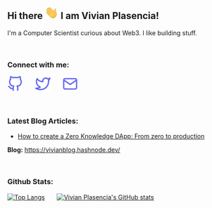 ## Hi there <img src="https://github.com/vplasencia/vplasencia/blob/main/icons/wave.gif" height="30px"> I am Vivian Plasencia!

I'm a Computer Scientist curious about Web3. I like building stuff.

<br />

### Connect with me:

[<img src='https://github.com/vplasencia/vplasencia/blob/main/icons/github.svg' alt='github' height='35'>](https://github.com/vplasencia)
&nbsp;&nbsp;&nbsp;&nbsp;&nbsp;
[<img src='https://github.com/vplasencia/vplasencia/blob/main/icons/twitter.svg' alt='twitter' height='35'>](https://twitter.com/ViviPlasenciaC)
&nbsp;&nbsp;&nbsp;&nbsp;&nbsp;
[<img src='https://github.com/vplasencia/vplasencia/blob/main/icons/mail.svg' alt='email' height='35'>](mailto:v.pcalana@gmail.com)

<br />

### Latest Blog Articles:

<!-- BLOG-POST-LIST:START -->
- [How to create a Zero Knowledge DApp: From zero to production](https://vivianblog.hashnode.dev/how-to-create-a-zero-knowledge-dapp-from-zero-to-production)
<!-- BLOG-POST-LIST:END -->

**Blog:** <https://vivianblog.hashnode.dev/>

<br />

### Github Stats:

[![Top Langs](https://github-readme-stats.vercel.app/api/top-langs/?username=vplasencia&title_color=818cf8&bg_color=111827&text_color=e5e7eb&border_color=e5e7eb)](https://github.com/vplasencia)
&nbsp;&nbsp;&nbsp;&nbsp;&nbsp;
[![Vivian Plasencia's GitHub stats](https://github-readme-stats.vercel.app/api?username=vplasencia&show_icons=true&icon_color=6366f1&title_color=818cf8&bg_color=111827&text_color=e5e7eb&border_color=e5e7eb&custom_title=Github%20Stats&line_height=40)](https://github.com/vplasencia)
